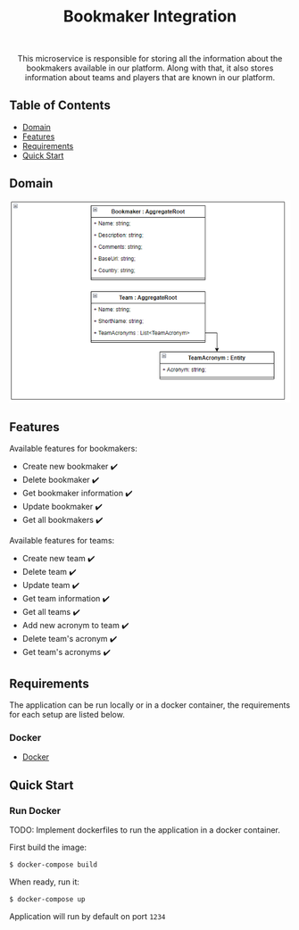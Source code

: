 <h1 align="center"> Bookmaker Integration </h1> <br>

<p align="center">
  This microservice is responsible for storing all the information about the bookmakers available in our platform. Along with that, it also stores information about teams and players that are known in our platform.
</p>

## Table of Contents

- [Domain](#introduction)
- [Features](#features)
- [Requirements](#requirements)
- [Quick Start](#quick-start)

## Domain

![Domain](https://github.com/skullizador/bookmaker-service/blob/main/resources/domain.png)

## Features

Available features for bookmakers:
* Create new bookmaker :heavy_check_mark:
* Delete bookmaker :heavy_check_mark:
* Get bookmaker information :heavy_check_mark:
* Update bookmaker :heavy_check_mark:
* Get all bookmakers :heavy_check_mark:

Available features for teams:
* Create new team :heavy_check_mark:
* Delete team :heavy_check_mark:
* Update team :heavy_check_mark:
* Get team information :heavy_check_mark:
* Get all teams :heavy_check_mark:
* Add new acronym to team :heavy_check_mark:
* Delete team's acronym :heavy_check_mark:
* Get team's acronyms :heavy_check_mark:

## Requirements
The application can be run locally or in a docker container, the requirements for each setup are listed below.

### Docker
* [Docker](https://www.docker.com/get-docker)

## Quick Start 
### Run Docker
TODO: Implement dockerfiles to run the application in a docker container.

First build the image:
```bash
$ docker-compose build
```

When ready, run it:
```bash
$ docker-compose up
```

Application will run by default on port `1234`